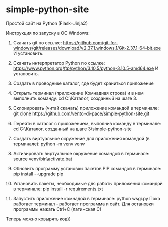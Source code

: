 # simple-python-site
Простой сайт на Python (Flask+Jinja2)

Инструкция по запуску в ОС Windows:
1) Скачать git по ссылке:
https://github.com/git-for-windows/git/releases/download/v2.37.1.windows.1/Git-2.37.1-64-bit.exe
И установить.

2) Скачать интерпретатор Python по ссылке:
https://www.python.org/ftp/python/3.10.5/python-3.10.5-amd64.exe
И установить.

3) Создать в проводнике каталог, где будет храниться приложение

4) Открыть терминал (приложение Комнадная строка) и в нем выполнить команду:
cd C:\Каталог, созданный на шаге 3.

5) Склонировать (читай скачать) приложение командой в терминале:
git clone https://github.com/vento-di-pace/simple-python-site.git

6) Перейти в каталог с приложением, выполнив команду в терминале:
cd C:\Каталог, созданный на шаге 3\simple-python-site

7) Создать виртуальное окружение для приложения командой (в терминале):
python -m venv venv

8) Активировать виртуальное окружение командой в терминале:
source venv\bin\activate.bat

9) Обновить программу установки пакетов PIP командой в терминале:
pip install --upgrade pip

10) Установить пакеты, необходимые для работы приложения командой в терминале:
pip install -r requirements.txt

11) Запустить приложение комнадой в терминале:
python wsgi.py
Пока работает терминал - работает программа и сайт.
Для остановки программы нажать Ctrl+C (латинская C)

Теперь можно ковырять код))
